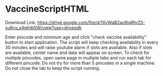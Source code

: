 # VaccineScriptHTML

Download Link: https://drive.google.com/file/d/1XyWaB2aoRiqRhrZS-xu6vv_s4iehibSW/view?usp=drivesdk

Enter pincode and minimum age and click "check vaccine availability" button to start application.
The script will keep checking availability in every 30 minutes and will raise youtube alarm if slots are available.
Also if slots are available, center name and date will appear on screen.
To check for multiple pincodes, open same page in multiple tabs and run each tab for different pincode.
Do not try for more than 5 pincodes in a single machine.
Do not close the tab to keep the script running.
